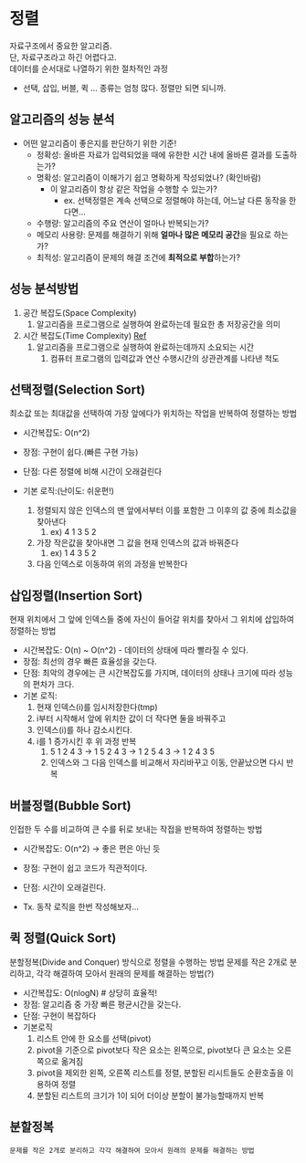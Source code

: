 # 정렬 
자료구조에서 중요한 알고리즘.  
단, 자료구조라고 하긴 어렵다고.  
데이터를 순서대로 나열하기 위한 절차적인 과정  

- 선택, 삽입, 버블, 퀵 ... 종류는 엄청 많다. 정렬만 되면 되니까.


## 알고리즘의 성능 분석
- 어떤 알고리즘이 좋은지를 판단하기 위한 기준!
  - 정확성: 올바른 자료가 입력되었을 때에 유한한 시간 내에 올바른 결과를 도출하는가?
  - 명확성: 알고리즘이 이해가기 쉽고 명확하게 작성되었나? (확인바람)
    - 이 알고리즘이 항상 같은 작업을 수행할 수 있는가?
      - ex. 선택정렬은 계속 선택으로 정렬해야 하는데, 어느날 다른 동작을 한다면...
  - 수행량: 알고리즘의 주요 연산이 얼마나 반복되는가?
  - 메모리 사용량: 문제를 해결하기 위해 **얼마나 많은 메모리 공간**을 필요로 하는가?
  - 최적성: 알고리즘이 문제의 해결 조건에 **최적으로 부합**하는가?


## 성능 분석방법
1. 공간 복잡도(Space Complexity)
   1. 알고리즘을 프로그램으로 실행하여 완료하는데 필요한 총 저장공간을 의미
2. 시간 복잡도(Time Complexity) [Ref](https://ko.wikipedia.org/wiki/%EC%8B%9C%EA%B0%84_%EB%B3%B5%EC%9E%A1%EB%8F%84)
   1. 알고리즘을 프로그램으로 실행하여 완료하는데까지 소요되는 시간
      1. 컴퓨터 프로그램의 입력값과 연산 수행시간의 상관관계를 나타낸 척도


## 선택정렬(Selection Sort)
최소값 또는 최대값을 선택하여 가장 앞에다가 위치하는 작업을 반복하여 정렬하는 방법

- 시간복잡도: O(n^2)
- 장점: 구현이 쉽다.(빠른 구현 가능)
- 단점: 다른 정렬에 비해 시간이 오래걸린다

- 기본 로직:(난이도: 쉬운편!)
    1. 정렬되지 않은 인덱스의 맨 앞에서부터 이를 포함한 그 이후의 값 중에 최소값을 찾아낸다
       1. ex) 4 1 3 5 2
    2. 가장 작은값을 찾아내면 그 값을 현재 인덱스의 값과 바꿔준다
       1. ex) 1 4 3 5 2
    3. 다음 인덱스로 이동하여 위의 과정을 반복한다

## 삽입정렬(Insertion Sort)
현재 위치에서 그 앞에 인덱스들 중에 자신이 들어갈 위치를 찾아서 그 위치에 삽입하여 정렬하는 방법

- 시간복잡도: O(n) ~ O(n^2) - 데이터의 상태에 따라 빨라질 수 있다.
- 장점: 최선의 경우 빠른 효율성을 갖는다.
- 단점: 최악의 경우에는 큰 시간복잡도를 가지며, 데이터의 상태나 크기에 따라 성능의 편차가 크다.
- 기본 로직:
    1. 현재 인덱스(i)를 임시저장한다(tmp)
    2. i부터 시작해서 앞에 위치한 값이 더 작다면 둘을 바꿔주고
    3. 인덱스(i)를 하나 감소시킨다.
    4. i를 1 증가시킨 후 위 과정 반복
       1. 5 1 2 4 3 -> 1 5 2 4 3 -> 1 2 5 4 3 -> 1 2 4 3 5 
       2. 인덱스와 그 다음 인덱스를 비교해서 자리바꾸고 이동, 안끝났으면 다시 반복


## 버블정렬(Bubble Sort)
인접한 두 수를 비교하여 큰 수를 뒤로 보내는 작접을 반복하여 정렬하는 방법

- 시간복잡도: O(n^2) -> 좋은 편은 아닌 듯
- 장점: 구현이 쉽고 코드가 직관적이다.
- 단점: 시간이 오래걸린다.

- Tx. 동작 로직을 한번 작성해보자...


## 퀵 정렬(Quick Sort)
분할정복(Divide and Conquer) 방식으로 정렬을 수행하는 방법
문제를 작은 2개로 분리하고, 각각 해결하여 모아서 원래의 문제를 해결하는 방법(?)
- 시간복잡도: O(nlogN) # 상당히 효율적!
- 장점: 알고리즘 중 가장 빠른 평균시간을 갖는다.
- 단점: 구현이 복잡하다
- 기본로직
  1. 리스트 안에 한 요소를 선택(pivot)
  2. pivot을 기준으로 pivot보다 작은 요소는 왼쪽으로, pivot보다 큰 요소는 오른쪽으로 옮겨짐
  3. pivot을 제외한 왼쪽, 오른쪽 리스트를 정렬, 분할된 리시트들도 순환호출을 이용하여 정렬
  4. 분할된 리스트의 크기가 1이 되어 더이상 분할이 불가능할때까지 반복

## 분할정복
    문제를 작은 2개로 분리하고 각각 해결하여 모아서 원래의 문제를 해결하는 방법

